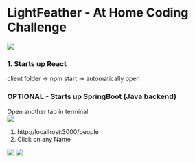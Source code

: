 # LightFeather - At Home Coding Challenge

![](https://github.com/lisabroadhead/lightfeather/blob/main/Screen%20Shot%202022-06-27%20at%208.41.47%20PM.png) 

### 1. Starts up React
client folder -> npm start -> automatically open

### OPTIONAL - Starts up SpringBoot (Java backend)

Open another tab in terminal<br/>
![](https://github.com/lisabroadhead/lightfeather/blob/main/Screen%20Shot%202022-06-27%20at%208.43.48%20PM.png)

1. http://localhost:3000/people
2. Click on any Name

![](https://github.com/lisabroadhead/lightfeather/blob/main/Screen%20Shot%202022-06-27%20at%208.49.26%20PM.png)
![](https://github.com/lisabroadhead/lightfeather/blob/main/Screen%20Shot%202022-06-27%20at%208.58.30%20PM.png)



